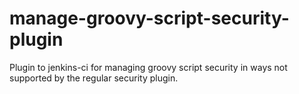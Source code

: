 # manage-groovy-script-security-plugin
Plugin to jenkins-ci for managing groovy script security in ways not supported by the regular security plugin.
